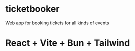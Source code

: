 # ticketbooker
Web app for booking tickets for all kinds of events

# React + Vite + Bun + Tailwind

